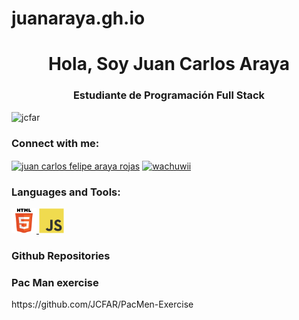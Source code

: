 # juanaraya.gh.io
<h1 align="center">Hola, Soy Juan Carlos Araya</h1>
<h3 align="center">Estudiante de Programación Full Stack</h3>

<p align="left"> <img src="https://komarev.com/ghpvc/?username=jcfar&label=Profile%20views&color=0e75b6&style=flat" alt="jcfar" /> </p>

<h3 align="left">Connect with me:</h3>
<p align="left">
<a href="https://linkedin.com/in/juan carlos felipe araya rojas" target="blank"><img align="center" src="https://raw.githubusercontent.com/rahuldkjain/github-profile-readme-generator/master/src/images/icons/Social/linked-in-alt.svg" alt="juan carlos felipe araya rojas" height="30" width="40" /></a>
<a href="https://instagram.com/wachuwii" target="blank"><img align="center" src="https://raw.githubusercontent.com/rahuldkjain/github-profile-readme-generator/master/src/images/icons/Social/instagram.svg" alt="wachuwii" height="30" width="40" /></a>
</p>

<h3 align="left">Languages and Tools:</h3>
<p align="left"> <a href="https://www.w3.org/html/" target="_blank" rel="noreferrer"> <img src="https://raw.githubusercontent.com/devicons/devicon/master/icons/html5/html5-original-wordmark.svg" alt="html5" width="40" height="40"/> </a> <a href="https://developer.mozilla.org/en-US/docs/Web/JavaScript" target="_blank" rel="noreferrer"> <img src="https://raw.githubusercontent.com/devicons/devicon/master/icons/javascript/javascript-original.svg" alt="javascript" width="40" height="40"/> </a> </p>


<h3 align="left">Github Repositories</h3>

 <h3 align="left">Pac Man exercise</h3>
 
<p align="left">https://github.com/JCFAR/PacMen-Exercise</p>
 

